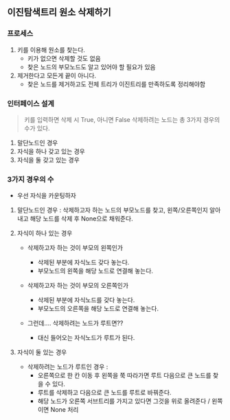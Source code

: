 ## 이진탐색트리 원소 삭제하기

### 프로세스

1. 키를 이용해 원소를 찾는다. 
    - 키가 없으면 삭제할 것도 없음
    - 찾은 노드의 부모노드도 알고 있어야 할 필요가 있음
2. 제거한다고 모든게 끝이 아니다.
    - 찾은 노드를 제거하고도 전체 트리가 이진트리를 만족하도록 정리해야함 

### 인터페이스 설계
> 키를 입력하면 삭제 시 True, 아니면 False 
삭제하려는 노드는 총 3가지 경우의 수가 있다. 
1. 말단노드인 경우
2. 자식을 하나 갖고 있는 경우
3. 자식을 둘 갖고 있는 경우

### 3가지 경우의 수
- 우선 자식을 카운팅하자
1. 말단노드인 경우 : 삭제하고자 하는 노드의 부모노드를 찾고, 왼쪽/오른쪽인지 알아내고 해당 노드를 삭제 후 None으로 채워준다. 
2. 자식이 하나 있는 경우
    - 삭제하고자 하는 것이 부모의 왼쪽인가
        - 삭제된 부분에 자식노드 갖다 놓는다.
        - 부모노드의 왼쪽을 해당 노드로 연결해 놓는다.
    - 삭제하고자 하는 것이 부모의 오른쪽인가
        - 삭제된 부분에 자식노드를 갖다 놓는다. 
        - 부모노드의 오른쪽을 해당 노드로 연결해 놓는다. 

    - 그런데.... 삭제하려는 노드가 루트면??
        - 대신 들어오는 자식노드가 루트가 된다. 

3. 자식이 둘 있는 경우
    - 삭제하려는 노드가 루트인 경우 : 
        - 오른쪽으로 한 칸 이동 후 왼쪽을 쭉 따라가면 루트 다음으로 큰 노드를 찾을 수 있다. 
        - 루트를 삭제하고 다음으로 큰 노드를 루트로 바꿔준다. 
        - 해당 노드가 오른쪽 서브트리를 가지고 있다면 그것을 위로 올려준다 / 왼쪽이면 None 처리